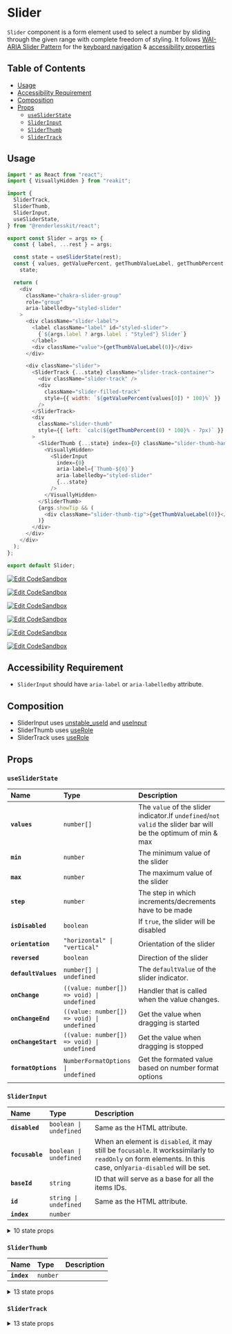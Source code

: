 # Slider

`Slider` component is a form element used to select a number by sliding through
the given range with complete freedom of styling. It follows
[WAI-ARIA Slider Pattern](https://www.w3.org/TR/wai-aria-practices-1.2/#slider)
for the
[keyboard navigation](https://www.w3.org/TR/wai-aria-practices-1.2/#slider_kbd_interaction)
&
[accessibility properties](https://www.w3.org/TR/wai-aria-practices-1.2/#slider_roles_states_props)

## Table of Contents

- [Usage](#usage)
- [Accessibility Requirement](#accessibility-requirement)
- [Composition](#composition)
- [Props](#props)
  - [`useSliderState`](#usesliderstate)
  - [`SliderInput`](#sliderinput)
  - [`SliderThumb`](#sliderthumb)
  - [`SliderTrack`](#slidertrack)

## Usage

```js
import * as React from "react";
import { VisuallyHidden } from "reakit";

import {
  SliderTrack,
  SliderThumb,
  SliderInput,
  useSliderState,
} from "@renderlesskit/react";

export const Slider = args => {
  const { label, ...rest } = args;

  const state = useSliderState(rest);
  const { values, getValuePercent, getThumbValueLabel, getThumbPercent } =
    state;

  return (
    <div
      className="chakra-slider-group"
      role="group"
      aria-labelledby="styled-slider"
    >
      <div className="slider-label">
        <label className="label" id="styled-slider">
          {`${args.label ? args.label : "Styled"} Slider`}
        </label>
        <div className="value">{getThumbValueLabel(0)}</div>
      </div>

      <div className="slider">
        <SliderTrack {...state} className="slider-track-container">
          <div className="slider-track" />
          <div
            className="slider-filled-track"
            style={{ width: `${getValuePercent(values[0]) * 100}%` }}
          />
        </SliderTrack>
        <div
          className="slider-thumb"
          style={{ left: `calc(${getThumbPercent(0) * 100}% - 7px)` }}
        >
          <SliderThumb {...state} index={0} className="slider-thumb-handle">
            <VisuallyHidden>
              <SliderInput
                index={0}
                aria-label={`Thumb-${0}`}
                aria-labelledby="styled-slider"
                {...state}
              />
            </VisuallyHidden>
          </SliderThumb>
          {args.showTip && (
            <div className="slider-thumb-tip">{getThumbValueLabel(0)}</div>
          )}
        </div>
      </div>
    </div>
  );
};

export default Slider;
```

[![Edit CodeSandbox](https://img.shields.io/badge/Single%20Slider-Open%20On%20CodeSandbox-%230971f1?style=for-the-badge&logo=codesandbox&labelColor=151515)](https://codesandbox.io/s/oii0e)

[![Edit CodeSandbox](https://img.shields.io/badge/Single%20Origin%20Slider-Open%20On%20CodeSandbox-%230971f1?style=for-the-badge&logo=codesandbox&labelColor=151515)](https://codesandbox.io/s/0i333)

[![Edit CodeSandbox](https://img.shields.io/badge/Single%20Reversed%20Slider-Open%20On%20CodeSandbox-%230971f1?style=for-the-badge&logo=codesandbox&labelColor=151515)](https://codesandbox.io/s/rcn4d)

[![Edit CodeSandbox](https://img.shields.io/badge/Single%20Vertical%20Slider-Open%20On%20CodeSandbox-%230971f1?style=for-the-badge&logo=codesandbox&labelColor=151515)](https://codesandbox.io/s/wl1jp)

[![Edit CodeSandbox](https://img.shields.io/badge/Range%20Slider-Open%20On%20CodeSandbox-%230971f1?style=for-the-badge&logo=codesandbox&labelColor=151515)](https://codesandbox.io/s/bibgn)

[![Edit CodeSandbox](https://img.shields.io/badge/Multi%20Slider-Open%20On%20CodeSandbox-%230971f1?style=for-the-badge&logo=codesandbox&labelColor=151515)](https://codesandbox.io/s/tgseh)

## Accessibility Requirement

- `SliderInput` should have `aria-label` or `aria-labelledby` attribute.

## Composition

- SliderInput uses [unstable_useId](https://reakit.io/docs/id) and
  [useInput](https://reakit.io/docs/input/)
- SliderThumb uses [useRole](https://reakit.io/docs/role)
- SliderTrack uses [useRole](https://reakit.io/docs/role)

## Props

### `useSliderState`

| Name                | Type                                                      | Description                                                                                                    |
| :------------------ | :-------------------------------------------------------- | :------------------------------------------------------------------------------------------------------------- |
| **`values`**        | <code>number[]</code>                                     | The `value` of the slider indicator.If `undefined`/`not valid` the slider bar will be the optimum of min & max |
| **`min`**           | <code>number</code>                                       | The minimum value of the slider                                                                                |
| **`max`**           | <code>number</code>                                       | The maximum value of the slider                                                                                |
| **`step`**          | <code>number</code>                                       | The step in which increments/decrements have to be made                                                        |
| **`isDisabled`**    | <code>boolean</code>                                      | If `true`, the slider will be disabled                                                                         |
| **`orientation`**   | <code>&#34;horizontal&#34; \| &#34;vertical&#34;</code>   | Orientation of the slider                                                                                      |
| **`reversed`**      | <code>boolean</code>                                      | Direction of the slider                                                                                        |
| **`defaultValues`** | <code>number[] \| undefined</code>                        | The `defaultValue` of the slider indicator.                                                                    |
| **`onChange`**      | <code>((value: number[]) =&#62; void) \| undefined</code> | Handler that is called when the value changes.                                                                 |
| **`onChangeEnd`**   | <code>((value: number[]) =&#62; void) \| undefined</code> | Get the value when dragging is started                                                                         |
| **`onChangeStart`** | <code>((value: number[]) =&#62; void) \| undefined</code> | Get the value when dragging is stopped                                                                         |
| **`formatOptions`** | <code>NumberFormatOptions \| undefined</code>             | Get the formated value based on number format options                                                          |

### `SliderInput`

| Name            | Type                              | Description                                                                                                                                                  |
| :-------------- | :-------------------------------- | :----------------------------------------------------------------------------------------------------------------------------------------------------------- |
| **`disabled`**  | <code>boolean \| undefined</code> | Same as the HTML attribute.                                                                                                                                  |
| **`focusable`** | <code>boolean \| undefined</code> | When an element is `disabled`, it may still be `focusable`. It workssimilarly to `readOnly` on form elements. In this case, only`aria-disabled` will be set. |
| **`baseId`**    | <code>string</code>               | ID that will serve as a base for all the items IDs.                                                                                                          |
| **`id`**        | <code>string \| undefined</code>  | Same as the HTML attribute.                                                                                                                                  |
| **`index`**     | <code>number</code>               |                                                                                                                                                              |

<details><summary>10 state props</summary>
> These props are returned by the state hook. You can spread them into this component (`{...state}`) or pass them separately. You can also provide these props from your own state logic.

| Name                     | Type                                                    | Description                                                                                       |
| :----------------------- | :------------------------------------------------------ | :------------------------------------------------------------------------------------------------ |
| **`step`**               | <code>number</code>                                     | The step in which increments/decrements have to be made                                           |
| **`isDisabled`**         | <code>boolean</code>                                    | If `true`, the slider will be disabled                                                            |
| **`orientation`**        | <code>&#34;horizontal&#34; \| &#34;vertical&#34;</code> | Orientation of the slider                                                                         |
| **`getThumbMinValue`**   | <code>(index: number) =&#62; number</code>              | Returns the min values for the index                                                              |
| **`getThumbMaxValue`**   | <code>(index: number) =&#62; number</code>              | Returns the max values for the index                                                              |
| **`getThumbValueLabel`** | <code>(index: number) =&#62; string</code>              | Returns the formatted thumb value based on it's index                                             |
| **`registerInput`**      | <code>(item: Item) =&#62; void</code>                   | Register the inputs on mount                                                                      |
| **`unregisterInput`**    | <code>(id: string) =&#62; void</code>                   | Unregister the inputs on mount                                                                    |
| **`setFocusedThumb`**    | <code>(index: number \| undefined) =&#62; void</code>   | Set currently Focused Thumb                                                                       |
| **`setThumbValue`**      | <code>(index: number, value: number) =&#62; void</code> | Sets value for thumb. The actually value set will be clamped androunded according to min/max/step |

</details>

### `SliderThumb`

| Name        | Type                | Description |
| :---------- | :------------------ | :---------- |
| **`index`** | <code>number</code> |             |

<details><summary>13 state props</summary>
> These props are returned by the state hook. You can spread them into this component (`{...state}`) or pass them separately. You can also provide these props from your own state logic.

| Name                   | Type                                                        | Description                                                                                       |
| :--------------------- | :---------------------------------------------------------- | :------------------------------------------------------------------------------------------------ |
| **`step`**             | <code>number</code>                                         | The step in which increments/decrements have to be made                                           |
| **`isDisabled`**       | <code>boolean</code>                                        | If `true`, the slider will be disabled                                                            |
| **`orientation`**      | <code>&#34;horizontal&#34; \| &#34;vertical&#34;</code>     | Orientation of the slider                                                                         |
| **`reversed`**         | <code>boolean</code>                                        | Direction of the slider                                                                           |
| **`trackRef`**         | <code>RefObject&#60;HTMLElement \| null&#62;</code>         | The track slider element.                                                                         |
| **`focusedThumb`**     | <code>number \| undefined</code>                            | Currently focused thumb                                                                           |
| **`getThumbValue`**    | <code>(index: number) =&#62; number</code>                  | Get Thumb value based on its index                                                                |
| **`getThumbPercent`**  | <code>(index: number) =&#62; number</code>                  | Returns the value offset as a percentage from 0 to 1.                                             |
| **`inputs`**           | <code>Item[]</code>                                         | Get all the inputs in the DOM                                                                     |
| **`setThumbValue`**    | <code>(index: number, value: number) =&#62; void</code>     | Sets value for thumb. The actually value set will be clamped androunded according to min/max/step |
| **`setThumbEditable`** | <code>(index: number, editable: boolean) =&#62; void</code> | Set true if the thumb registered is editable                                                      |
| **`setThumbDragging`** | <code>(index: number, dragging: boolean) =&#62; void</code> | set dragging true if the thumb registered is being currently dragged                              |
| **`setThumbPercent`**  | <code>(index: number, percent: number) =&#62; void</code>   | Sets value for thumb by percent offset (between 0 and 1)                                          |

</details>

### `SliderTrack`

<details><summary>13 state props</summary>
> These props are returned by the state hook. You can spread them into this component (`{...state}`) or pass them separately. You can also provide these props from your own state logic.

| Name                   | Type                                                        | Description                                                                                                    |
| :--------------------- | :---------------------------------------------------------- | :------------------------------------------------------------------------------------------------------------- |
| **`values`**           | <code>number[]</code>                                       | The `value` of the slider indicator.If `undefined`/`not valid` the slider bar will be the optimum of min & max |
| **`isDisabled`**       | <code>boolean</code>                                        | If `true`, the slider will be disabled                                                                         |
| **`orientation`**      | <code>&#34;horizontal&#34; \| &#34;vertical&#34;</code>     | Orientation of the slider                                                                                      |
| **`reversed`**         | <code>boolean</code>                                        | Direction of the slider                                                                                        |
| **`trackRef`**         | <code>RefObject&#60;HTMLElement \| null&#62;</code>         | The track slider element.                                                                                      |
| **`getThumbPercent`**  | <code>(index: number) =&#62; number</code>                  | Returns the value offset as a percentage from 0 to 1.                                                          |
| **`getPercentValue`**  | <code>(percent: number) =&#62; number</code>                | Converts a percent along track (between 0 and 1) to the corresponding value                                    |
| **`isThumbEditable`**  | <code>(index: number) =&#62; boolean</code>                 | Get editableThumb based on the index                                                                           |
| **`isThumbDragging`**  | <code>(index: number) =&#62; boolean</code>                 | Whether a specific index is being dragged                                                                      |
| **`setFocusedThumb`**  | <code>(index: number \| undefined) =&#62; void</code>       | Set currently Focused Thumb                                                                                    |
| **`setThumbValue`**    | <code>(index: number, value: number) =&#62; void</code>     | Sets value for thumb. The actually value set will be clamped androunded according to min/max/step              |
| **`setThumbDragging`** | <code>(index: number, dragging: boolean) =&#62; void</code> | set dragging true if the thumb registered is being currently dragged                                           |
| **`setThumbPercent`**  | <code>(index: number, percent: number) =&#62; void</code>   | Sets value for thumb by percent offset (between 0 and 1)                                                       |

</details>
